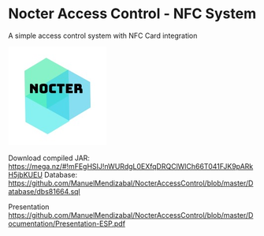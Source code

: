# Nocter Access Control - NFC System
A simple access control system with NFC Card integration

![alt text](https://github.com/ManuelMendizabal/NocterAccessControl/blob/master/Documentation/image--001.jpg)

Download compiled JAR: https://mega.nz/#!mFEgHSIJ!nWURdgL0EXfqDRQClWlCh66T041FJK9pARkH5jbKUEU
Database: https://github.com/ManuelMendizabal/NocterAccessControl/blob/master/Database/dbs81664.sql


Presentation
https://github.com/ManuelMendizabal/NocterAccessControl/blob/master/Documentation/Presentation-ESP.pdf

